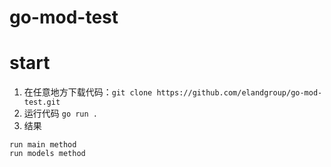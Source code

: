 # go-mod-test

# start

1. 在任意地方下载代码：`git clone https://github.com/elandgroup/go-mod-test.git`
2. 运行代码 `go run .`
3. 结果

```
run main method
run models method
```